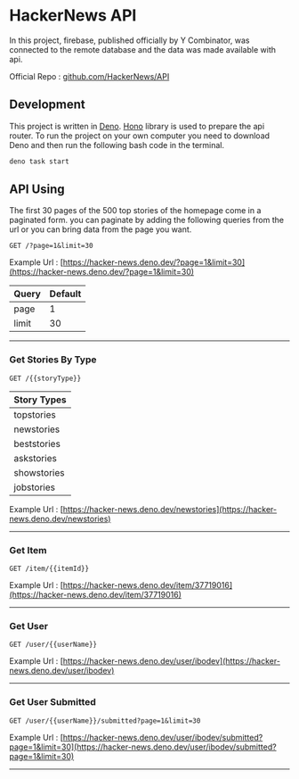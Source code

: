 # HackerNews API

In this project, firebase, published officially by Y Combinator, was connected
to the remote database and the data was made available with api.

Official Repo : [github.com/HackerNews/API](https://github.com/HackerNews/API)

## Development

This project is written in [Deno](https://deno.land/). [Hono](https://hono.dev/)
library is used to prepare the api router. To run the project on your own
computer you need to download Deno and then run the following bash code in the
terminal.

```bash
deno task start
```

## API Using

The first 30 pages of the 500 top stories of the homepage come in a paginated
form. you can paginate by adding the following queries from the url or you can
bring data from the page you want.

```http
GET /?page=1&limit=30
```

Example Url :
[https://hacker-news.deno.dev/?page=1&limit=30](https://hacker-news.deno.dev/?page=1&limit=30)

| Query | Default |
| ----- | ------- |
| page  | 1       |
| limit | 30      |

---

### Get Stories By Type

```http
GET /{{storyType}}
```

| Story Types |
| ----------- |
| topstories  |
| newstories  |
| beststories |
| askstories  |
| showstories |
| jobstories  |

Example Url :
[https://hacker-news.deno.dev/newstories](https://hacker-news.deno.dev/newstories)

---

### Get Item

```http
GET /item/{{itemId}}
```

Example Url :
[https://hacker-news.deno.dev/item/37719016](https://hacker-news.deno.dev/item/37719016)

---

### Get User

```http
GET /user/{{userName}}
```

Example Url :
[https://hacker-news.deno.dev/user/ibodev](https://hacker-news.deno.dev/user/ibodev)

---

### Get User Submitted

```http
GET /user/{{userName}}/submitted?page=1&limit=30
```

Example Url :
[https://hacker-news.deno.dev/user/ibodev/submitted?page=1&limit=30](https://hacker-news.deno.dev/user/ibodev/submitted?page=1&limit=30)

---
